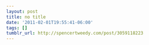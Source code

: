 ```yaml
---
layout: post
title: no title
date: '2011-02-01T19:55:41-06:00'
tags: []
tumblr_url: http://spencertweedy.com/post/3059118223
---
```

